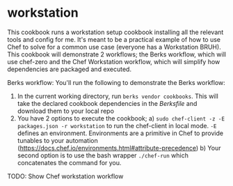 # workstation

This cookbook runs a workstation setup cookbook installing all the relevant
tools and config for me. It's meant to be a practical example of how to use Chef
to solve for a common use case (everyone has a Workstation BRUH). This cookbook
will demonstrate 2 workflows; the Berks workflow, which will use chef-zero and
the Chef Workstation workflow, which will simplify how dependencies are packaged
and executed.

Berks workflow:
You'll run the following to demonstrate the Berks workflow:

1. In the current working directory, run `berks vendor cookbooks`. This will
take the declared cookbook dependencies in the _Berksfile_ and download them
to your local repo
2. You have 2 options to execute the cookbook; a) `sudo chef-client -z -E packages.json -r workstation`
to run the chef-client in local mode. `-E` defines an environment. Environments are a
primitive in Chef to provide tunables to your automation (https://docs.chef.io/environments.html#attribute-precedence)
b) Your second option is to use the bash wrapper `./chef-run` which concatenates
the command for you.



TODO: Show Chef workstation workflow
